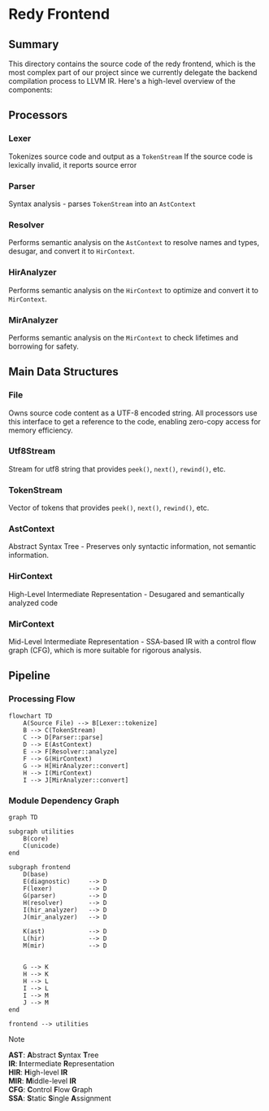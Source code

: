 # Redy Frontend


## Summary

This directory contains the source code of the redy frontend, which is the most complex part of our project since we currently delegate the backend compilation process to LLVM IR.
Here's a high-level overview of the components:


## Processors

### Lexer
Tokenizes source code and output as a `TokenStream`
If the source code is lexically invalid, it reports source error

### Parser
Syntax analysis - parses `TokenStream` into an `AstContext`

### Resolver
Performs semantic analysis on the `AstContext` to resolve names and types, desugar, and convert it to `HirContext`.

### HirAnalyzer
Performs semantic analysis on the `HirContext` to optimize and convert it to `MirContext`.

### MirAnalyzer
Performs semantic analysis on the `MirContext` to check lifetimes and borrowing for safety.


## Main Data Structures

### File
Owns source code content as a UTF-8 encoded string.
All processors use this interface to get a reference to the code, enabling zero-copy access for memory efficiency.

### Utf8Stream
Stream for utf8 string that provides `peek()`, `next()`, `rewind()`, etc.

### TokenStream
Vector of tokens that provides `peek()`, `next()`, `rewind()`, etc.

### AstContext
Abstract Syntax Tree - Preserves only syntactic information, not semantic information.

### HirContext
High-Level Intermediate Representation - Desugared and semantically analyzed code

### MirContext
Mid-Level Intermediate Representation - SSA-based IR with a control flow graph (CFG), which is more suitable for rigorous analysis.


## Pipeline

### Processing Flow

```mermaid
flowchart TD
    A(Source File) --> B[Lexer::tokenize]
    B --> C(TokenStream)
    C --> D[Parser::parse]
    D --> E(AstContext)
    E --> F[Resolver::analyze]
    F --> G(HirContext)
    G --> H[HirAnalyzer::convert]
    H --> I(MirContext)
    I --> J[MirAnalyzer::convert]
```

### Module Dependency Graph

```mermaid
graph TD

subgraph utilities
    B(core)
    C(unicode)
end

subgraph frontend
    D(base)
    E(diagnostic)     --> D
    F(lexer)          --> D
    G(parser)         --> D
    H(resolver)       --> D
    I(hir_analyzer)   --> D
    J(mir_analyzer)   --> D

    K(ast)            --> D
    L(hir)            --> D
    M(mir)            --> D


    G --> K
    H --> K
    H --> L
    I --> L
    I --> M
    J --> M
end

frontend --> utilities
```

> [!NOTE]
> **AST**: **A**bstract **S**yntax **T**ree<br/>
> **IR**: **I**ntermediate **R**epresentation<br/>
> **HIR**: **H**igh-level **IR**<br/>
> **MIR**: **M**iddle-level **IR**<br/>
> **CFG**: **C**ontrol **F**low **G**raph<br/>
> **SSA**: **S**tatic **S**ingle **A**ssignment<br/>
